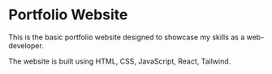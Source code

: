 # Portfolio Website

This is the basic portfolio website designed to showcase my skills as a web-developer.

The website is built using HTML, CSS, JavaScript, React, Tailwind.

